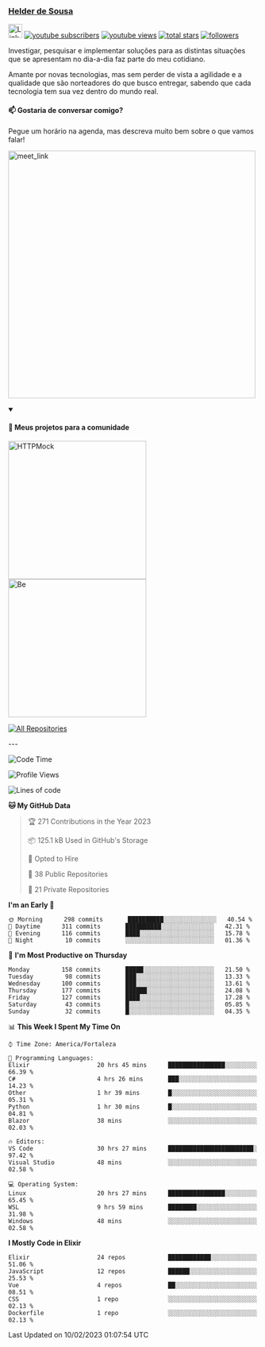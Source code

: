 <p align="left">
<a href="https://github.com/andridus">
    <h3>Helder de Sousa</h3></a>
</p>


<p align="left">
 <a href="https://linkedin.com/in/helder-de-sousa">
    <img height="28px" alt="Linkedin" title="Helder de Sousa" src="https://img.shields.io/badge/-linkedin-blue?style=flat-square&logo=Linkedin&logoColor=white&link=https://www.linkedin.com/in/helder-de-sousa""/></a>
  <a href="https://www.youtube.com/@vocedesenvolvedor?sub_confirmation=1">
    <img alt="youtube subscribers" title="Inscreva-se no canal Você, desenvolvedor" src="https://custom-icon-badges.demolab.com/youtube/channel/subscribers/UCh-qOj_p5CY_AfuR7fEYbwA?color=%23E05D44&label=V0CÊ,%20 DESENVOLVEDOR&logo=video&logoColor=white&style=for-the-badge&labelColor=CE4630""/></a>
  <a href="https://www.youtube.com/@vocedesenvolvedor">
    <img alt="youtube views" title="YouTube Visualizações" src="https://custom-icon-badges.demolab.com/youtube/channel/views/UCh-qOj_p5CY_AfuR7fEYbwA?color=%23E1AD0E&logo=video&logoColor=white&style=for-the-badge&labelColor=C79600"/></a>
  <a href="https://github.com/andridus?tab=repositories&sort=stargazers">
    <img alt="total stars" title="Total de Estrelas no GitHub" src="https://custom-icon-badges.demolab.com/github/stars/andridus?color=55960c&style=for-the-badge&labelColor=488207&logo=star"/></a>
  <a href="https://github.com/andridus?tab=followers">
    <img alt="followers" title="Siga-me on Github" src="https://custom-icon-badges.demolab.com/github/followers/andridus?color=236ad3&labelColor=1155ba&style=for-the-badge&logo=person-add&label=Follow&logoColor=white"/></a>
</p>

<p align="left">
 Investigar, pesquisar e implementar soluções para as distintas situações que se apresentam no dia-a-dia faz parte do meu cotidiano.

Amante por novas tecnologias, mas sem perder de vista a agilidade e a qualidade que são norteadores do que busco entregar, sabendo que cada tecnologia tem sua vez dentro do mundo real.
</p>

#### 📫 Gostaria de conversar comigo?

Pegue um horário na agenda, mas descreva muito bem sobre o que vamos falar!

<a href="https://calendly.com/andridus/30min" target="_blank"><img width="498" alt="meet_link" src="https://user-images.githubusercontent.com/15426564/144297439-f530f383-e73e-41e0-9914-a9b7d3f432e5.png"></a>


<details open>
  <summary><h4>📘 Meus projetos para a comunidade</h4></summary>

  <p align="left">
    <a href="https://github.com/andridus/httpmock"><img width="278" src="https://denvercoder1-github-readme-stats.vercel.app/api/pin/?username=andridus&repo=httpmock&theme=default&show_icons=true" alt="HTTPMock"></a>
    <a href="https://github.com/andridus/bee"><img width="278" src="https://denvercoder1-github-readme-stats.vercel.app/api/pin/?username=andridus&repo=be&theme=default&show_icons=true" alt="Be"></a>

  </p>

  <a href="https://github.com/andridus?tab=repositories&sort=stargazers"><img alt="All Repositories" title="All Repositories" src="https://custom-icon-badges.demolab.com/badge/-Clique%20aqui%20para%20todos%20os%20meus%20repos-efefef?style=for-the-badge&logoColor=black&logo=repo"/></a>
</details>
---

<!--START_SECTION:waka-->
![Code Time](http://img.shields.io/badge/Code%20Time-54%20hrs%2035%20mins-blue)

![Profile Views](http://img.shields.io/badge/Profile%20Views-101-blue)

![Lines of code](https://img.shields.io/badge/From%20Hello%20World%20I%27ve%20Written-778%20Thousand%20lines%20of%20code-blue)

**🐱 My GitHub Data** 

> 🏆 271 Contributions in the Year 2023
 > 
> 📦 125.1 kB Used in GitHub's Storage 
 > 
> 💼 Opted to Hire
 > 
> 📜 38 Public Repositories 
 > 
> 🔑 21 Private Repositories  
 > 
**I'm an Early 🐤** 

```text
🌞 Morning      298 commits       ██████████░░░░░░░░░░░░░░░   40.54 % 
🌆 Daytime      311 commits       ██████████░░░░░░░░░░░░░░░   42.31 % 
🌃 Evening      116 commits       ████░░░░░░░░░░░░░░░░░░░░░   15.78 % 
🌙 Night         10 commits       ░░░░░░░░░░░░░░░░░░░░░░░░░   01.36 % 

```
📅 **I'm Most Productive on Thursday** 

```text
Monday         158 commits       █████░░░░░░░░░░░░░░░░░░░░   21.50 % 
Tuesday         98 commits       ███░░░░░░░░░░░░░░░░░░░░░░   13.33 % 
Wednesday      100 commits       ███░░░░░░░░░░░░░░░░░░░░░░   13.61 % 
Thursday       177 commits       ██████░░░░░░░░░░░░░░░░░░░   24.08 % 
Friday         127 commits       ████░░░░░░░░░░░░░░░░░░░░░   17.28 % 
Saturday        43 commits       █░░░░░░░░░░░░░░░░░░░░░░░░   05.85 % 
Sunday          32 commits       █░░░░░░░░░░░░░░░░░░░░░░░░   04.35 % 

```


📊 **This Week I Spent My Time On** 

```text
⌚︎ Time Zone: America/Fortaleza

💬 Programming Languages: 
Elixir                   20 hrs 45 mins      ████████████████░░░░░░░░░   66.39 % 
C#                       4 hrs 26 mins       ███░░░░░░░░░░░░░░░░░░░░░░   14.23 % 
Other                    1 hr 39 mins        █░░░░░░░░░░░░░░░░░░░░░░░░   05.31 % 
Python                   1 hr 30 mins        █░░░░░░░░░░░░░░░░░░░░░░░░   04.81 % 
Blazor                   38 mins             ░░░░░░░░░░░░░░░░░░░░░░░░░   02.03 % 

🔥 Editors: 
VS Code                  30 hrs 27 mins      ████████████████████████░   97.42 % 
Visual Studio            48 mins             ░░░░░░░░░░░░░░░░░░░░░░░░░   02.58 % 

💻 Operating System: 
Linux                    20 hrs 27 mins      ████████████████░░░░░░░░░   65.45 % 
WSL                      9 hrs 59 mins       ████████░░░░░░░░░░░░░░░░░   31.98 % 
Windows                  48 mins             ░░░░░░░░░░░░░░░░░░░░░░░░░   02.58 % 

```

**I Mostly Code in Elixir** 

```text
Elixir                   24 repos            ████████████░░░░░░░░░░░░░   51.06 % 
JavaScript               12 repos            ██████░░░░░░░░░░░░░░░░░░░   25.53 % 
Vue                      4 repos             ██░░░░░░░░░░░░░░░░░░░░░░░   08.51 % 
CSS                      1 repo              ░░░░░░░░░░░░░░░░░░░░░░░░░   02.13 % 
Dockerfile               1 repo              ░░░░░░░░░░░░░░░░░░░░░░░░░   02.13 % 

```



 Last Updated on 10/02/2023 01:07:54 UTC
<!--END_SECTION:waka-->
